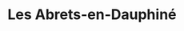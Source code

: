 ---
title: Les Abrets-en-Dauphiné
url: /les-abrets-en-dauphine/
latitude: 45.536
longitude: 5.586
---
